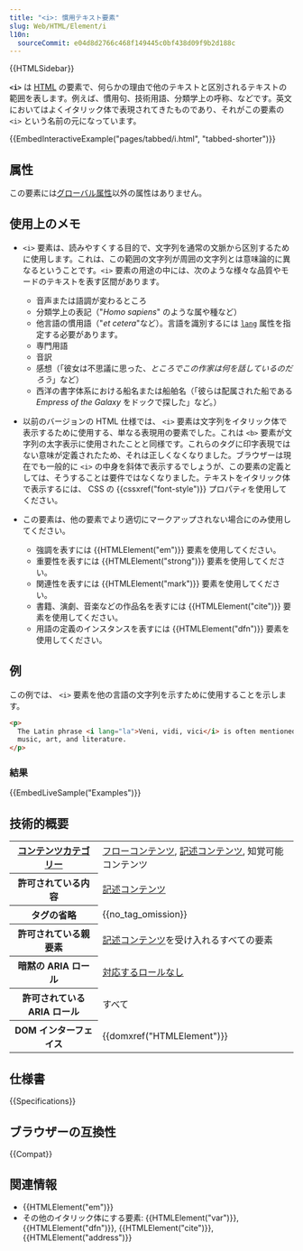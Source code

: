 ```yaml
---
title: "<i>: 慣用テキスト要素"
slug: Web/HTML/Element/i
l10n:
  sourceCommit: e04d8d2766c468f149445c0bf438d09f9b2d188c
---
```


{{HTMLSidebar}}

**`<i>`** は [HTML](/ja/docs/Web/HTML) の要素で、何らかの理由で他のテキストと区別されるテキストの範囲を表します。例えば、慣用句、技術用語、分類学上の呼称、などです。英文においてはよくイタリック体で表現されてきたものであり、それがこの要素の `<i>` という名前の元になっています。

{{EmbedInteractiveExample("pages/tabbed/i.html", "tabbed-shorter")}}

## 属性

この要素には[グローバル属性](/ja/docs/Web/HTML/Global_attributes)以外の属性はありません。

## 使用上のメモ

- `<i>` 要素は、読みやすくする目的で、文字列を通常の文脈から区別するために使用します。これは、この範囲の文字列が周囲の文字列とは意味論的に異なるということです。`<i>` 要素の用途の中には、次のような様々な品質やモードのテキストを表す区間があります。

  - 音声または語調が変わるところ
  - 分類学上の表記（"_Homo sapiens_" のような属や種など）
  - 他言語の慣用語（"_et cetera_"など）。言語を識別するには [`lang`](/ja/docs/Web/HTML/Global_attributes#lang) 属性を指定する必要があります。
  - 専門用語
  - 音訳
  - 感想（「彼女は不思議に思った、_ところでこの作家は何を話しているのだろう_」など）
  - 西洋の書字体系における船名または船舶名（「彼らは配属された船である *Empress of the Galaxy* をドックで探した」など。）

- 以前のバージョンの HTML 仕様では、 `<i>` 要素は文字列をイタリック体で表示するために使用する、単なる表現用の要素でした。これは `<b>` 要素が文字列の太字表示に使用されたことと同様です。これらのタグに印字表現ではない意味が定義されたため、それは正しくなくなりました。ブラウザーは現在でも一般的に `<i>` の中身を斜体で表示するでしょうが、この要素の定義としては、そうすることは要件ではなくなりました。テキストをイタリック体で表示するには、 CSS の {{cssxref("font-style")}} プロパティを使用してください。
- この要素は、他の要素でより適切にマークアップされない場合にのみ使用してください。

  - 強調を表すには {{HTMLElement("em")}} 要素を使用してください。
  - 重要性を表すには {{HTMLElement("strong")}} 要素を使用してください。
  - 関連性を表すには {{HTMLElement("mark")}} 要素を使用してください。
  - 書籍、演劇、音楽などの作品名を表すには {{HTMLElement("cite")}} 要素を使用してください。
  - 用語の定義のインスタンスを表すには {{HTMLElement("dfn")}} 要素を使用してください。

## 例

この例では、 `<i>` 要素を他の言語の文字列を示すために使用することを示します。

```html
<p>
  The Latin phrase <i lang="la">Veni, vidi, vici</i> is often mentioned in
  music, art, and literature.
</p>
```

### 結果

{{EmbedLiveSample("Examples")}}

## 技術的概要

<table class="properties">
  <tbody>
    <tr>
      <th scope="row">
        <a href="/ja/docs/Web/HTML/Content_categories">コンテンツカテゴリー</a>
      </th>
      <td>
        <a href="/ja/docs/Web/HTML/Content_categories#フローコンテンツ">フローコンテンツ</a>, <a href="/ja/docs/Web/HTML/Content_categories#記述コンテンツ">記述コンテンツ</a>, 知覚可能コンテンツ
      </td>
    </tr>
    <tr>
      <th scope="row">許可されている内容</th>
      <td>
        <a href="/ja/docs/Web/HTML/Content_categories#記述コンテンツ">記述コンテンツ</a>
      </td>
    </tr>
    <tr>
      <th scope="row">タグの省略</th>
      <td>{{no_tag_omission}}</td>
    </tr>
    <tr>
      <th scope="row">許可されている親要素</th>
      <td>
        <a href="/ja/docs/Web/HTML/Content_categories#記述コンテンツ">記述コンテンツ</a>を受け入れるすべての要素
      </td>
    </tr>
    <tr>
      <th scope="row">暗黙の ARIA ロール</th>
      <td>
        <a href="https://www.w3.org/TR/html-aria/#dfn-no-corresponding-role">対応するロールなし</a>
      </td>
    </tr>
    <tr>
      <th scope="row">許可されている ARIA ロール</th>
      <td>すべて</td>
    </tr>
    <tr>
      <th scope="row">DOM インターフェイス</th>
      <td>{{domxref("HTMLElement")}}</td>
    </tr>
  </tbody>
</table>

## 仕様書

{{Specifications}}

## ブラウザーの互換性

{{Compat}}

## 関連情報

- {{HTMLElement("em")}}
- その他のイタリック体にする要素: {{HTMLElement("var")}}, {{HTMLElement("dfn")}}, {{HTMLElement("cite")}}, {{HTMLElement("address")}}
